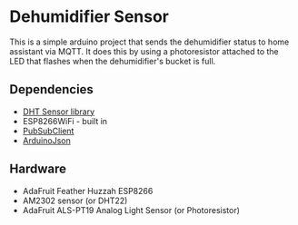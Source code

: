 # Dehumidifier Sensor
This is a simple arduino project that sends the dehumidifier status to home assistant via MQTT.  It does this by using a photoresistor attached to the LED that flashes when the dehumidifier's bucket is full.

## Dependencies
* [DHT Sensor library](https://github.com/adafruit/DHT-sensor-library)
* ESP8266WiFi - built in
* [PubSubClient](https://github.com/bblanchon/ArduinoJson)
* [ArduinoJson](https://github.com/knolleary/pubsubclient)

## Hardware
* AdaFruit Feather Huzzah ESP8266
* AM2302 sensor (or DHT22)
* AdaFruit ALS-PT19 Analog Light Sensor (or Photoresistor)